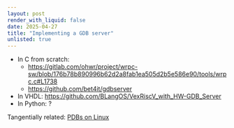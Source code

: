 ```yaml
---
layout: post
render_with_liquid: false
date: 2025-04-27
title: "Implementing a GDB server"
unlisted: true
---
```


- In C from scratch:
  - <https://gitlab.com/ohwr/project/wrpc-sw/blob/176b78b890996b62d2a8fab1ea505d2b5e586e90/tools/wrpc.c#L1738>
  - <https://github.com/bet4it/gdbserver>
- In VHDL: <https://github.com/BLangOS/VexRiscV_with_HW-GDB_Server>
- In Python: ?

Tangentially related: [PDBs on
Linux](https://arvid.io/2018/05/05/pdbs-on-linux/)
